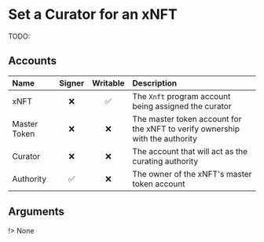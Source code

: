 # Set a Curator for an xNFT

TODO:

## Accounts

| Name         | Signer | Writable | Description                                                                  |
| :----------- | :----: | :------: | :--------------------------------------------------------------------------- |
| xNFT         |   ❌    |    ✅     | The `Xnft` program account being assigned the curator                        |
| Master Token |   ❌    |    ❌     | The master token account for the xNFT to verify ownership with the authority |
| Curator      |   ❌    |    ❌     | The account that will act as the curating authority                          |
| Authority    |   ✅    |    ❌     | The owner of the xNFT's master token account                                 |

## Arguments

!> None
